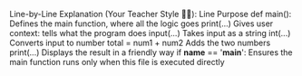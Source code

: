  Line-by-Line Explanation (Your Teacher Style 👩‍🏫):
Line	Purpose
def main():	Defines the main function, where all the logic goes
print(...)	Gives user context: tells what the program does
input(...)	Takes input as a string
int(...)	Converts input to number
total = num1 + num2	Adds the two numbers
print(...)	Displays the result in a friendly way
if __name__ == '__main__':	Ensures the main function runs only when this file is executed directly

